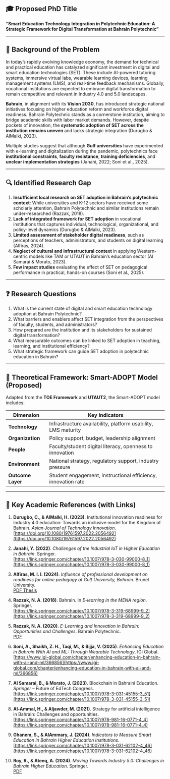 

## 🎓 **Proposed PhD Title**

**“Smart Education Technology Integration in Polytechnic Education: A Strategic Framework for Digital Transformation at Bahrain Polytechnic”**

---

## 📘 **Background of the Problem**

In today’s rapidly evolving knowledge economy, the demand for technical and practical education has catalyzed significant investment in digital and smart education technologies (SET). These include AI-powered tutoring systems, immersive virtual labs, wearable learning devices, learning management systems (LMS), and real-time feedback mechanisms. Globally, vocational institutions are expected to embrace digital transformation to remain competitive and relevant in Industry 4.0 and 5.0 landscapes.

**Bahrain**, in alignment with its **Vision 2030**, has introduced strategic national initiatives focusing on higher education reform and workforce digital readiness. Bahrain Polytechnic stands as a cornerstone institution, aiming to bridge academic skills with labor market demands. However, despite pockets of innovation, the **systematic adoption of SET across the institution remains uneven** and lacks strategic integration (Durugbo & AlMalki, 2023).

Multiple studies suggest that although **Gulf universities** have experimented with e-learning and digitalization during the pandemic, polytechnics face **institutional constraints**, **faculty resistance**, **training deficiencies**, and **unclear implementation strategies** (Janahi, 2022; Soni et al., 2025).

---

## 🔍 **Identified Research Gap**

1. **Insufficient local research on SET adoption in Bahrain’s polytechnic context**: While universities and K-12 sectors have received some scholarly attention, Bahrain Polytechnic and similar institutions remain under-researched (Razzak, 2018).
2. **Lack of integrated framework for SET adoption** in vocational institutions that captures individual, technological, organizational, and policy-level dynamics (Durugbo & AlMalki, 2023).
3. **Limited assessment of stakeholder digital readiness**, such as perceptions of teachers, administrators, and students on digital learning (Alfiras, 2024).
4. **Neglect of cultural and infrastructural context** in applying Western-centric models like TAM or UTAUT in Bahrain’s education sector (Al Samarai & Morato, 2023).
5. **Few impact studies** evaluating the effect of SET on pedagogical performance in practical, hands-on courses (Soni et al., 2025).

---

## ❓ **Research Questions**

1. What is the current state of digital and smart education technology adoption at Bahrain Polytechnic?
2. What barriers and enablers affect SET integration from the perspectives of faculty, students, and administrators?
3. How prepared are the institution and its stakeholders for sustained digital transformation?
4. What measurable outcomes can be linked to SET adoption in teaching, learning, and institutional efficiency?
5. What strategic framework can guide SET adoption in polytechnic education in Bahrain?

---

## 🧠 **Theoretical Framework: Smart-ADOPT Model (Proposed)**

Adapted from the **TOE Framework** and **UTAUT2**, the Smart-ADOPT model includes:

| Dimension               | Key Indicators                                                |
|------------------------|---------------------------------------------------------------|
| **Technology**         | Infrastructure availability, platform usability, LMS maturity |
| **Organization**       | Policy support, budget, leadership alignment                  |
| **People**             | Faculty/student digital literacy, openness to innovation      |
| **Environment**        | National strategy, regulatory support, industry pressure       |
| **Outcome Layer**      | Student engagement, instructional efficiency, innovation rate |

---

## 🧾 **Key Academic References (with Links)**

1. **Durugbo, C., & AlMalki, H. (2023)**. Institutional innovation readiness for Industry 4.0 education: Towards an inclusive model for the Kingdom of Bahrain. *Asian Journal of Technology Innovation*.  
   [https://doi.org/10.1080/19761597.2022.2056492](https://doi.org/10.1080/19761597.2022.2056492)

2. **Janahi, Y. (2022)**. *Challenges of the Industrial IoT in Higher Education in Bahrain*. Springer.  
   [https://link.springer.com/chapter/10.1007/978-3-030-99000-8_1](https://link.springer.com/chapter/10.1007/978-3-030-99000-8_1)

3. **Alfiras, M. I. I. (2024)**. *Influence of professional development on readiness for online pedagogy at Gulf University, Bahrain*. Brunel University.  
   [PDF Thesis](https://bura.brunel.ac.uk/bitstream/2438/30480/1/FulltextThesis.pdf)

4. **Razzak, N. A. (2018)**. Bahrain. In *E-learning in the MENA region*. Springer.  
   [https://link.springer.com/chapter/10.1007/978-3-319-68999-9_2](https://link.springer.com/chapter/10.1007/978-3-319-68999-9_2)

5. **Razzak, N. A. (2020)**. *E-Learning and Innovation in Bahrain: Opportunities and Challenges*. Bahrain Polytechnic.  
   [PDF](https://elearnit.polytechnic.bh/wp-content/uploads/sites/16/2020/05/eLearnitDay2.pdf)

6. **Soni, A., Shaikh, Z. H., Taqi, M., & Bijja, V. (2025)**. *Enhancing Education in Bahrain With AI and ML: Through Wearable Technology*. IGI Global.  
   [https://www.igi-global.com/chapter/enhancing-education-in-bahrain-with-ai-and-ml/366856](https://www.igi-global.com/chapter/enhancing-education-in-bahrain-with-ai-and-ml/366856)

7. **Al Samarai, B., & Morato, J. (2023)**. Blockchain in Bahraini Education. *Springer* – Future of EdTech Congress.  
   [https://link.springer.com/chapter/10.1007/978-3-031-45155-3_51](https://link.springer.com/chapter/10.1007/978-3-031-45155-3_51)

8. **Al-Ammal, H., & Aljawder, M. (2021)**. Strategy for artificial intelligence in Bahrain: Challenges and opportunities.  
   [https://link.springer.com/chapter/10.1007/978-981-16-0771-4_4](https://link.springer.com/chapter/10.1007/978-981-16-0771-4_4)

9. **Ghanem, S., & AlAmmary, J. (2024)**. *Indicators to Measure Smart Education in Bahrain Higher Education Institutions*.  
   [https://link.springer.com/chapter/10.1007/978-3-031-62102-4_46](https://link.springer.com/chapter/10.1007/978-3-031-62102-4_46)

10. **Roy, R., & Ateeq, A. (2024)**. *Moving Towards Industry 5.0: Challenges in Bahrain Higher Education*. Springer.  
   [PDF](https://www.researchgate.net/publication/380764184)

